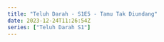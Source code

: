 ```yaml
---
title: "Teluh Darah - S1E5 - Tamu Tak Diundang"
date: 2023-12-24T11:26:54Z
series: ["Teluh Darah S1"]
---
```



<mux-player stream-type="on-demand"
  src="https://kp3d-my.sharepoint.com/personal/ryoo_kp3d_onmicrosoft_com/_layouts/15/download.aspx?share=EYec1YRiTSJAgsa02F-v_NoByDXq0uxu-hAgbop1FXMYwg" prefer-playback="mse" controls>
  </mux-player>
  
  
  <script src="https://cdn.jsdelivr.net/npm/@mux/mux-player"></script>
  
 <script type="application/ld+json">
 {
  "@context": "https://schema.org/",
  "@type": "VideoObject",
  "name": "Teluh Darah - S1E5 - Tamu Tak Diundang",
  "contentUrl": "https://stream.mux.com/ID00cQv4Zu301PJb7J67f4a9ENmUEcRKISpVyWIVLePLs.m3u8",
  "thumbnailUrl": "https://www.themoviedb.org/t/p/original/zwsJRRmVozVZ1tDs8buIs97pCqm.jpg?width=314&fit_mode=preserve&time=25",
  "uploadDate": "2023-12-24T11:26:42Z",
}

</script>